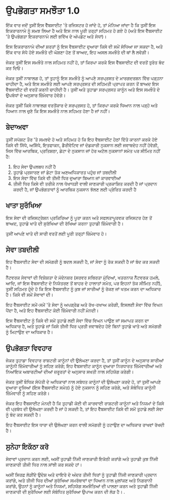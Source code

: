 # ਉਪਭੋਗਤਾ ਸਮਝੌਤਾ 1.0

ਇੱਕ ਵਾਰ ਜਦੋਂ ਤੁਸੀਂ ਇਸ ਵੈੱਬਸਾਈਟ 'ਤੇ ਰਜਿਸਟਰ ਹੋ ਜਾਂਦੇ ਹੋ, ਤਾਂ ਮੰਨਿਆ ਜਾਂਦਾ ਹੈ ਕਿ ਤੁਸੀਂ ਇਸ ਇਕਰਾਰਨਾਮੇ ਨੂੰ ਸਮਝ ਲਿਆ ਹੈ ਅਤੇ ਇਸ ਨਾਲ ਪੂਰੀ ਤਰ੍ਹਾਂ ਸਹਿਮਤ ਹੋ ਗਏ ਹੋ (ਅਤੇ ਇਸ ਵੈੱਬਸਾਈਟ 'ਤੇ ਉਪਭੋਗਤਾ ਇਕਰਾਰਨਾਮੇ ਲਈ ਭਵਿੱਖ ਦੇ ਅੱਪਡੇਟ ਅਤੇ ਸੋਧਾਂ)।

ਇਸ ਇਕਰਾਰਨਾਮੇ ਦੀਆਂ ਸ਼ਰਤਾਂ ਨੂੰ ਇਸ ਵੈਬਸਾਈਟ ਦੁਆਰਾ ਕਿਸੇ ਵੀ ਸਮੇਂ ਸੋਧਿਆ ਜਾ ਸਕਦਾ ਹੈ, ਅਤੇ ਇੱਕ ਵਾਰ ਸੋਧੇ ਹੋਏ ਸਮਝੌਤੇ ਦੀ ਘੋਸ਼ਣਾ ਹੋਣ ਤੋਂ ਬਾਅਦ, ਇਹ ਅਸਲ ਸਮਝੌਤੇ ਦੀ ਥਾਂ ਲੈ ਲਵੇਗੀ।

ਜੇਕਰ ਤੁਸੀਂ ਇਸ ਸਮਝੌਤੇ ਨਾਲ ਸਹਿਮਤ ਨਹੀਂ ਹੋ, ਤਾਂ ਕਿਰਪਾ ਕਰਕੇ ਇਸ ਵੈੱਬਸਾਈਟ ਦੀ ਵਰਤੋਂ ਤੁਰੰਤ ਬੰਦ ਕਰ ਦਿਓ।

ਜੇਕਰ ਤੁਸੀਂ ਨਾਬਾਲਗ ਹੋ, ਤਾਂ ਤੁਹਾਨੂੰ ਇਸ ਸਮਝੌਤੇ ਨੂੰ ਆਪਣੇ ਸਰਪ੍ਰਸਤ ਦੇ ਮਾਰਗਦਰਸ਼ਨ ਵਿੱਚ ਪੜ੍ਹਨਾ ਚਾਹੀਦਾ ਹੈ, ਅਤੇ ਇਸ ਸਮਝੌਤੇ ਲਈ ਆਪਣੇ ਸਰਪ੍ਰਸਤ ਦੀ ਸਹਿਮਤੀ ਪ੍ਰਾਪਤ ਕਰਨ ਤੋਂ ਬਾਅਦ ਇਸ ਵੈੱਬਸਾਈਟ ਦੀ ਵਰਤੋਂ ਕਰਨੀ ਚਾਹੀਦੀ ਹੈ। ਤੁਸੀਂ ਅਤੇ ਤੁਹਾਡਾ ਸਰਪ੍ਰਸਤ ਕਾਨੂੰਨ ਅਤੇ ਇਸ ਸਮਝੌਤੇ ਦੇ ਉਪਬੰਧਾਂ ਦੇ ਅਨੁਸਾਰ ਜ਼ਿੰਮੇਵਾਰ ਹੋਵੋਗੇ।

ਜੇਕਰ ਤੁਸੀਂ ਕਿਸੇ ਨਾਬਾਲਗ ਵਰਤੋਂਕਾਰ ਦੇ ਸਰਪ੍ਰਸਤ ਹੋ, ਤਾਂ ਕਿਰਪਾ ਕਰਕੇ ਧਿਆਨ ਨਾਲ ਪੜ੍ਹੋ ਅਤੇ ਧਿਆਨ ਨਾਲ ਚੁਣੋ ਕਿ ਇਸ ਸਮਝੌਤੇ ਨਾਲ ਸਹਿਮਤ ਹੋਣਾ ਹੈ ਜਾਂ ਨਹੀਂ।

## ਬੇਦਾਅਵਾ

ਤੁਸੀਂ ਸਪੱਸ਼ਟ ਤੌਰ 'ਤੇ ਸਮਝਦੇ ਹੋ ਅਤੇ ਸਹਿਮਤ ਹੋ ਕਿ ਇਹ ਵੈਬਸਾਈਟ ਹੇਠਾਂ ਦਿੱਤੇ ਕਾਰਨਾਂ ਕਰਕੇ ਹੋਏ ਕਿਸੇ ਵੀ ਸਿੱਧੇ, ਅਸਿੱਧੇ, ਇਤਫਾਕਨ, ਡੈਰੀਵੇਟਿਵ ਜਾਂ ਦੰਡਕਾਰੀ ਨੁਕਸਾਨ ਲਈ ਜਵਾਬਦੇਹ ਨਹੀਂ ਹੋਵੇਗੀ, ਜਿਸ ਵਿੱਚ ਆਰਥਿਕ, ਪ੍ਰਤਿਸ਼ਠਾ, ਡੇਟਾ ਦੇ ਨੁਕਸਾਨ ਜਾਂ ਹੋਰ ਅਟੱਲ ਨੁਕਸਾਨਾਂ ਸਮੇਤ ਪਰ ਸੀਮਿਤ ਨਹੀਂ ਹੈ:

1. ਇਹ ਸੇਵਾ ਉਪਲਬਧ ਨਹੀਂ ਹੈ
1. ਤੁਹਾਡੇ ਪ੍ਰਸਾਰਣ ਜਾਂ ਡੇਟਾ ਤੱਕ ਅਣਅਧਿਕਾਰਤ ਪਹੁੰਚ ਜਾਂ ਤਬਦੀਲੀ
1. ਇਸ ਸੇਵਾ ਵਿੱਚ ਕਿਸੇ ਵੀ ਤੀਜੀ ਧਿਰ ਦੁਆਰਾ ਬਿਆਨ ਜਾਂ ਕਾਰਵਾਈਆਂ
1. ਤੀਜੀ ਧਿਰ ਕਿਸੇ ਵੀ ਤਰੀਕੇ ਨਾਲ ਧੋਖਾਧੜੀ ਵਾਲੀ ਜਾਣਕਾਰੀ ਪ੍ਰਕਾਸ਼ਿਤ ਕਰਦੀ ਹੈ ਜਾਂ ਪ੍ਰਦਾਨ ਕਰਦੀ ਹੈ, ਜਾਂ ਉਪਭੋਗਤਾਵਾਂ ਨੂੰ ਆਰਥਿਕ ਨੁਕਸਾਨ ਝੱਲਣ ਲਈ ਪ੍ਰੇਰਿਤ ਕਰਦੀ ਹੈ

## ਖਾਤਾ ਸੁਰੱਖਿਆ

ਇਸ ਸੇਵਾ ਦੀ ਰਜਿਸਟ੍ਰੇਸ਼ਨ ਪ੍ਰਕਿਰਿਆ ਨੂੰ ਪੂਰਾ ਕਰਨ ਅਤੇ ਸਫਲਤਾਪੂਰਵਕ ਰਜਿਸਟਰ ਹੋਣ ਤੋਂ ਬਾਅਦ, ਤੁਹਾਡੇ ਖਾਤੇ ਦੀ ਸੁਰੱਖਿਆ ਦੀ ਰੱਖਿਆ ਕਰਨਾ ਤੁਹਾਡੀ ਜ਼ਿੰਮੇਵਾਰੀ ਹੈ।

ਤੁਸੀਂ ਆਪਣੇ ਖਾਤੇ ਦੀ ਸਾਰੀ ਵਰਤੋਂ ਲਈ ਪੂਰੀ ਤਰ੍ਹਾਂ ਜ਼ਿੰਮੇਵਾਰ ਹੋ।

## ਸੇਵਾ ਤਬਦੀਲੀ

ਇਹ ਵੈੱਬਸਾਈਟ ਸੇਵਾ ਦੀ ਸਮੱਗਰੀ ਨੂੰ ਬਦਲ ਸਕਦੀ ਹੈ, ਜਾਂ ਸੇਵਾ ਨੂੰ ਰੋਕ ਸਕਦੀ ਹੈ ਜਾਂ ਬੰਦ ਕਰ ਸਕਦੀ ਹੈ।

ਨੈੱਟਵਰਕ ਸੇਵਾਵਾਂ ਦੀ ਵਿਸ਼ੇਸ਼ਤਾ ਦੇ ਮੱਦੇਨਜ਼ਰ (ਸਰਵਰ ਸਥਿਰਤਾ ਮੁੱਦਿਆਂ, ਖਤਰਨਾਕ ਨੈੱਟਵਰਕ ਹਮਲੇ, ਆਦਿ, ਜਾਂ ਇਸ ਵੈਬਸਾਈਟ ਦੇ ਨਿਯੰਤਰਣ ਤੋਂ ਬਾਹਰ ਦੇ ਹਾਲਾਤਾਂ ਸਮੇਤ, ਪਰ ਇਹਨਾਂ ਤੱਕ ਸੀਮਿਤ ਨਹੀਂ), ਤੁਸੀਂ ਸਹਿਮਤ ਹੁੰਦੇ ਹੋ ਕਿ ਇਸ ਵੈਬਸਾਈਟ ਨੂੰ ਕੁਝ ਜਾਂ ਸਾਰੀਆਂ ਨੂੰ ਰੋਕਣ ਜਾਂ ਖਤਮ ਕਰਨ ਦਾ ਅਧਿਕਾਰ ਹੈ। ਕਿਸੇ ਵੀ ਸਮੇਂ ਸੇਵਾਵਾਂ ਦੀ।

ਇਹ ਵੈੱਬਸਾਈਟ ਸਮੇਂ-ਸਮੇਂ 'ਤੇ ਸੇਵਾ ਨੂੰ ਅਪਗ੍ਰੇਡ ਅਤੇ ਰੱਖ-ਰਖਾਅ ਕਰੇਗੀ, ਇਸਲਈ ਸੇਵਾ ਵਿੱਚ ਵਿਘਨ ਪੈਂਦਾ ਹੈ, ਅਤੇ ਇਹ ਵੈੱਬਸਾਈਟ ਕੋਈ ਜ਼ਿੰਮੇਵਾਰੀ ਨਹੀਂ ਮੰਨਦੀ।

ਇਸ ਵੈੱਬਸਾਈਟ ਨੂੰ ਕਿਸੇ ਵੀ ਸਮੇਂ ਤੁਹਾਡੇ ਲਈ ਸੇਵਾ ਵਿੱਚ ਵਿਘਨ ਪਾਉਣ ਜਾਂ ਸਮਾਪਤ ਕਰਨ ਦਾ ਅਧਿਕਾਰ ਹੈ, ਅਤੇ ਤੁਹਾਡੇ ਜਾਂ ਕਿਸੇ ਤੀਜੀ ਧਿਰ ਪ੍ਰਤੀ ਜਵਾਬਦੇਹ ਹੋਏ ਬਿਨਾਂ ਤੁਹਾਡੇ ਖਾਤੇ ਅਤੇ ਸਮੱਗਰੀ ਨੂੰ ਮਿਟਾਉਣ ਦਾ ਅਧਿਕਾਰ ਹੈ।

## ਉਪਭੋਗਤਾ ਵਿਵਹਾਰ

ਜੇਕਰ ਤੁਹਾਡਾ ਵਿਵਹਾਰ ਰਾਸ਼ਟਰੀ ਕਾਨੂੰਨਾਂ ਦੀ ਉਲੰਘਣਾ ਕਰਦਾ ਹੈ, ਤਾਂ ਤੁਸੀਂ ਕਾਨੂੰਨ ਦੇ ਅਨੁਸਾਰ ਸਾਰੀਆਂ ਕਾਨੂੰਨੀ ਜ਼ਿੰਮੇਵਾਰੀਆਂ ਨੂੰ ਸਹਿਣ ਕਰੋਗੇ; ਇਹ ਵੈਬਸਾਈਟ ਕਾਨੂੰਨ ਦੁਆਰਾ ਨਿਰਧਾਰਤ ਜ਼ਿੰਮੇਵਾਰੀਆਂ ਅਤੇ ਨਿਆਂਇਕ ਅਥਾਰਟੀਆਂ ਦੀਆਂ ਜ਼ਰੂਰਤਾਂ ਦੇ ਅਨੁਸਾਰ ਸਖਤੀ ਨਾਲ ਸਹਿਯੋਗ ਕਰੇਗੀ।

ਜੇਕਰ ਤੁਸੀਂ ਬੌਧਿਕ ਸੰਪੱਤੀ ਦੇ ਅਧਿਕਾਰਾਂ ਨਾਲ ਸਬੰਧਤ ਕਾਨੂੰਨਾਂ ਦੀ ਉਲੰਘਣਾ ਕਰਦੇ ਹੋ, ਤਾਂ ਤੁਸੀਂ ਆਪਣੇ ਦੁਆਰਾ ਦੂਜਿਆਂ (ਇਸ ਵੈੱਬਸਾਈਟ ਸਮੇਤ) ਨੂੰ ਹੋਏ ਨੁਕਸਾਨ ਨੂੰ ਸਹਿਣ ਕਰੋਗੇ, ਅਤੇ ਸੰਬੰਧਿਤ ਕਾਨੂੰਨੀ ਜ਼ਿੰਮੇਵਾਰੀ ਨੂੰ ਸਹਿਣ ਕਰੋਗੇ।

ਜੇਕਰ ਇਹ ਵੈੱਬਸਾਈਟ ਮੰਨਦੀ ਹੈ ਕਿ ਤੁਹਾਡੀ ਕੋਈ ਵੀ ਕਾਰਵਾਈ ਰਾਸ਼ਟਰੀ ਕਾਨੂੰਨਾਂ ਅਤੇ ਨਿਯਮਾਂ ਦੇ ਕਿਸੇ ਵੀ ਪ੍ਰਬੰਧ ਦੀ ਉਲੰਘਣਾ ਕਰਦੀ ਹੈ ਜਾਂ ਹੋ ਸਕਦੀ ਹੈ, ਤਾਂ ਇਹ ਵੈੱਬਸਾਈਟ ਕਿਸੇ ਵੀ ਸਮੇਂ ਤੁਹਾਡੇ ਲਈ ਸੇਵਾ ਨੂੰ ਬੰਦ ਕਰ ਸਕਦੀ ਹੈ।

ਇਹ ਵੈੱਬਸਾਈਟ ਇਸ ਧਾਰਾ ਦੀ ਉਲੰਘਣਾ ਕਰਨ ਵਾਲੀ ਸਮੱਗਰੀ ਨੂੰ ਹਟਾਉਣ ਦਾ ਅਧਿਕਾਰ ਰਾਖਵਾਂ ਰੱਖਦੀ ਹੈ।

## ਸੁਨੇਹਾ ਇਕੱਠਾ ਕਰੋ

ਸੇਵਾਵਾਂ ਪ੍ਰਦਾਨ ਕਰਨ ਲਈ, ਅਸੀਂ ਤੁਹਾਡੀ ਨਿੱਜੀ ਜਾਣਕਾਰੀ ਇਕੱਠੀ ਕਰਾਂਗੇ ਅਤੇ ਤੁਹਾਡੀ ਕੁਝ ਨਿੱਜੀ ਜਾਣਕਾਰੀ ਤੀਜੀ ਧਿਰ ਨਾਲ ਸਾਂਝੀ ਕਰ ਸਕਦੇ ਹਾਂ।

ਅਸੀਂ ਸਿਰਫ਼ ਲੋੜੀਂਦੇ ਉਦੇਸ਼ ਅਤੇ ਦਾਇਰੇ ਦੇ ਅੰਦਰ ਤੀਜੀ ਧਿਰਾਂ ਨੂੰ ਤੁਹਾਡੀ ਨਿੱਜੀ ਜਾਣਕਾਰੀ ਪ੍ਰਦਾਨ ਕਰਾਂਗੇ, ਅਤੇ ਤੀਜੀ ਧਿਰ ਦੀਆਂ ਸੁਰੱਖਿਆ ਸਮਰੱਥਾਵਾਂ ਦਾ ਧਿਆਨ ਨਾਲ ਮੁਲਾਂਕਣ ਅਤੇ ਨਿਗਰਾਨੀ ਕਰਾਂਗੇ, ਉਹਨਾਂ ਨੂੰ ਕਾਨੂੰਨਾਂ ਅਤੇ ਨਿਯਮਾਂ, ਸਹਿਯੋਗ ਸਮਝੌਤਿਆਂ ਦੀ ਪਾਲਣਾ ਕਰਨ ਅਤੇ ਤੁਹਾਡੀ ਨਿੱਜੀ ਜਾਣਕਾਰੀ ਦੀ ਸੁਰੱਖਿਆ ਲਈ ਸੰਬੰਧਿਤ ਸੁਰੱਖਿਆ ਉਪਾਅ ਕਰਨ ਦੀ ਲੋੜ ਹੈ। .

